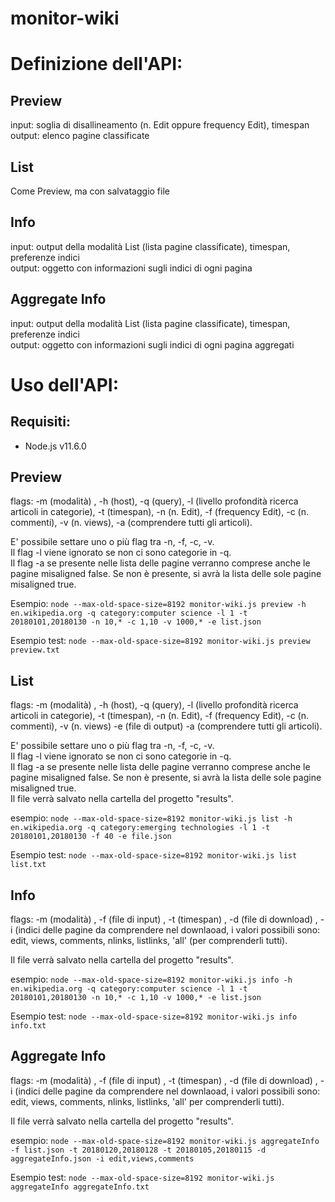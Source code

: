 # monitor-wiki

# Definizione dell'API:

## Preview
input: soglia di disallineamento (n. Edit oppure frequency Edit), timespan</br>
output: elenco pagine classificate

## List
Come Preview, ma con salvataggio file

## Info
input: output della modalità List (lista pagine classificate), timespan, preferenze indici</br>
output: oggetto con informazioni sugli indici di ogni pagina 


## Aggregate Info
input: output della modalità List (lista pagine classificate), timespan, preferenze indici</br>
output: oggetto con informazioni sugli indici di ogni pagina aggregati


# Uso dell'API:

## Requisiti:
<ul><li>Node.js v11.6.0</li></ul>

## Preview
flags: -m (modalità) , -h (host), -q (query), -l (livello profondità ricerca articoli in categorie), -t (timespan), -n (n. Edit), -f (frequency Edit), -c (n. commenti), -v (n. views),  -a (comprendere tutti gli articoli). 

E' possibile settare uno o più flag tra -n, -f, -c, -v. </br>
Il flag -l viene ignorato se non ci sono categorie in -q.</br>
Il flag -a se presente nelle lista delle pagine verranno comprese anche le pagine misaligned false. Se non è presente, si avrà la lista delle sole pagine misaligned true.
</br>

Esempio: `node --max-old-space-size=8192 monitor-wiki.js preview -h en.wikipedia.org -q category:computer science -l 1 -t 20180101,20180130 -n 10,* -c 1,10 -v 1000,* -e list.json`</br>

Esempio test: `node --max-old-space-size=8192 monitor-wiki.js preview preview.txt`

## List
flags: -m (modalità) , -h (host), -q (query), -l (livello profondità ricerca articoli in categorie), -t (timespan), -n (n. Edit), -f (frequency Edit), -c (n. commenti), -v (n. views) -e (file di output) -a (comprendere tutti gli articoli). 

E' possibile settare uno o più flag tra -n, -f, -c, -v. </br>
Il flag -l viene ignorato se non ci sono categorie in -q.</br>
Il flag -a se presente nelle lista delle pagine verranno comprese anche le pagine misaligned false. Se non è presente, si avrà la lista delle sole pagine misaligned true.</br>
Il file verrà salvato nella cartella del progetto "results".
</br>

esempio: `node --max-old-space-size=8192 monitor-wiki.js list -h en.wikipedia.org -q category:emerging technologies -l 1 -t 20180101,20180130 -f 40 -e file.json`</br>

Esempio test: `node --max-old-space-size=8192 monitor-wiki.js list list.txt`

## Info
flags: -m (modalità) , -f (file di input) , -t (timespan) , -d (file di download) , -i (indici delle pagine da comprendere nel downlaoad, i valori possibili sono: edit, views, comments, nlinks, listlinks, 'all' (per comprenderli tutti).</br>

Il file verrà salvato nella cartella del progetto "results".

esempio: `node --max-old-space-size=8192 monitor-wiki.js info -h en.wikipedia.org -q category:computer science -l 1 -t 20180101,20180130 -n 10,* -c 1,10 -v 1000,* -e list.json`</br>

Esempio test: `node --max-old-space-size=8192 monitor-wiki.js info info.txt`


## Aggregate Info
flags: -m (modalità) , -f (file di input) , -t (timespan) , -d (file di download) , -i (indici delle pagine da comprendere nel downlaoad, i valori possibili sono: edit, views, comments, nlinks, listlinks, 'all' per comprenderli tutti).</br>

Il file verrà salvato nella cartella del progetto "results".


esempio: `node --max-old-space-size=8192 monitor-wiki.js aggregateInfo -f list.json -t 20180120,20180128 -t 20180105,20180115 -d aggregateInfo.json -i edit,views,comments`</br>

Esempio test: `node --max-old-space-size=8192 monitor-wiki.js aggregateInfo aggregateInfo.txt`
